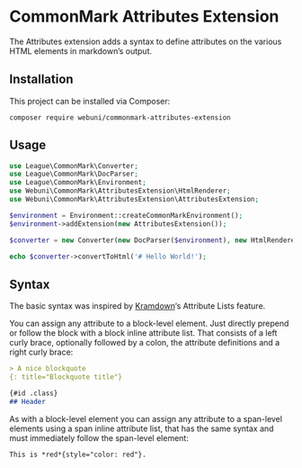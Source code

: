 CommonMark Attributes Extension
===============================

The Attributes extension adds a syntax to define attributes on the various HTML elements in markdown’s output.

Installation
------------

This project can be installed via Composer:

    composer require webuni/commonmark-attributes-extension
    
Usage
-----

```php
use League\CommonMark\Converter;
use League\CommonMark\DocParser;
use League\CommonMark\Environment;
use Webuni\CommonMark\AttributesExtension\HtmlRenderer;
use Webuni\CommonMark\AttributesExtension\AttributesExtension;

$environment = Environment::createCommonMarkEnvironment();
$environment->addExtension(new AttributesExtension());

$converter = new Converter(new DocParser($environment), new HtmlRenderer($environment));

echo $converter->convertToHtml('# Hello World!');
```

Syntax
------

The basic syntax was inspired by [Kramdown](http://kramdown.gettalong.org/syntax.html#attribute-list-definitions)‘s Attribute Lists feature.

You can assign any attribute to a block-level element. Just directly prepend or follow the block with a block inline attribute list.
That consists of a left curly brace, optionally followed by a colon, the attribute definitions and a right curly brace:

```markdown
> A nice blockquote
{: title="Blockquote title"}

{#id .class}
## Header
```

As with a block-level element you can assign any attribute to a span-level elements using a span inline attribute list,
that has the same syntax and must immediately follow the span-level element:

```markdown
This is *red*{style="color: red"}.
```
